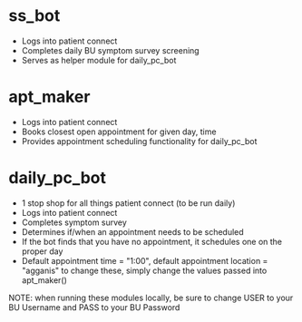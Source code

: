 # ss_bot
  - Logs into patient connect
  - Completes daily BU symptom survey screening
  - Serves as helper module for daily_pc_bot
  
# apt_maker
  - Logs into patient connect
  - Books closest open appointment for given day, time
  - Provides appointment scheduling functionality for daily_pc_bot
 
# daily_pc_bot
  - 1 stop shop for all things patient connect (to be run daily)
  - Logs into patient connect
  - Completes symptom survey
  - Determines if/when an appointment needs to be scheduled
  - If the bot finds that you have no appointment, it schedules one on the proper day
  - Default appointment time = "1:00", default appointment location = "agganis"
          to change these, simply change the values passed into apt_maker()
          
  NOTE: when running these modules locally, be sure to change USER to your BU Username
        and PASS to your BU Password
